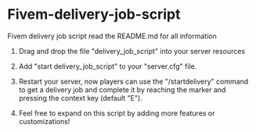 # Fivem-delivery-job-script
Fivem delivery job script read the README.md for all information

1. Drag and drop the file "delivery_job_script" into your server resources

2. Add "start delivery_job_script" to your "server.cfg" file.

3. Restart your server, now players can use the "/startdelivery" command to get a delivery job and complete it by reaching the marker and pressing the context key (default "E").

4. Feel free to expand on this script by adding more features or customizations!
